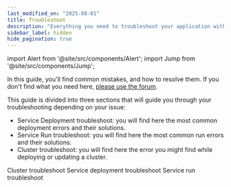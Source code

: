 ```yaml
---
last_modified_on: "2025-08-01"
title: Troubleshoot
description: "Everything you need to troubleshoot your application with Qovery"
sidebar_label: hidden
hide_pagination: true
---
```


import Alert from '@site/src/components/Alert';
import Jump from '@site/src/components/Jump';

<Alert type="info">

In this guide, you'll find common mistakes, and how to resolve them. If you don't find what you need here, [please use the forum](https://discuss.qovery.com/).

</Alert>



This guide is divided into three sections that will guide you through your troubleshooting depending on your issue:

- Service Deployment troubleshoot: you will find here the most common deployment errors and their solutions. 
- Service Run troubleshoot: you will find here the most common run errors and their solutions.
- Cluster troubleshoot: you will find here the error you might find while deploying or updating a cluster.

<Jump to="/docs/using-qovery/troubleshoot/cluster-troubleshoot/">Cluster troubleshoot</Jump>
<Jump to="/docs/using-qovery/troubleshoot/service-deployment-troubleshoot/">Service deployment troubleshoot</Jump>
<Jump to="/docs/using-qovery/troubleshoot/service-run-troubleshoot/">Service run troubleshoot</Jump>



